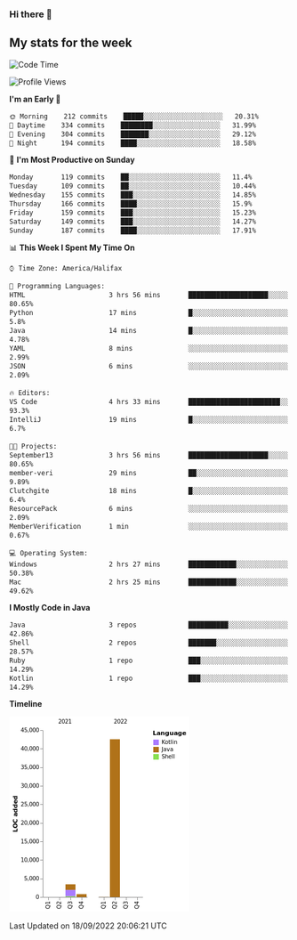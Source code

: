 ### Hi there 👋

## My stats for the week
<!--START_SECTION:waka-->
![Code Time](http://img.shields.io/badge/Code%20Time-396%20hrs%2022%20mins-blue)

![Profile Views](http://img.shields.io/badge/Profile%20Views-2-blue)

**I'm an Early 🐤** 

```text
🌞 Morning    212 commits    █████░░░░░░░░░░░░░░░░░░░░   20.31% 
🌆 Daytime    334 commits    ████████░░░░░░░░░░░░░░░░░   31.99% 
🌃 Evening    304 commits    ███████░░░░░░░░░░░░░░░░░░   29.12% 
🌙 Night      194 commits    ████░░░░░░░░░░░░░░░░░░░░░   18.58%

```
📅 **I'm Most Productive on Sunday** 

```text
Monday       119 commits    ██░░░░░░░░░░░░░░░░░░░░░░░   11.4% 
Tuesday      109 commits    ██░░░░░░░░░░░░░░░░░░░░░░░   10.44% 
Wednesday    155 commits    ███░░░░░░░░░░░░░░░░░░░░░░   14.85% 
Thursday     166 commits    ████░░░░░░░░░░░░░░░░░░░░░   15.9% 
Friday       159 commits    ███░░░░░░░░░░░░░░░░░░░░░░   15.23% 
Saturday     149 commits    ███░░░░░░░░░░░░░░░░░░░░░░   14.27% 
Sunday       187 commits    ████░░░░░░░░░░░░░░░░░░░░░   17.91%

```


📊 **This Week I Spent My Time On** 

```text
⌚︎ Time Zone: America/Halifax

💬 Programming Languages: 
HTML                     3 hrs 56 mins       ████████████████████░░░░░   80.65% 
Python                   17 mins             █░░░░░░░░░░░░░░░░░░░░░░░░   5.8% 
Java                     14 mins             █░░░░░░░░░░░░░░░░░░░░░░░░   4.78% 
YAML                     8 mins              ░░░░░░░░░░░░░░░░░░░░░░░░░   2.99% 
JSON                     6 mins              ░░░░░░░░░░░░░░░░░░░░░░░░░   2.09%

🔥 Editors: 
VS Code                  4 hrs 33 mins       ███████████████████████░░   93.3% 
IntelliJ                 19 mins             █░░░░░░░░░░░░░░░░░░░░░░░░   6.7%

🐱‍💻 Projects: 
September13              3 hrs 56 mins       ████████████████████░░░░░   80.65% 
member-veri              29 mins             ██░░░░░░░░░░░░░░░░░░░░░░░   9.89% 
Clutchgite               18 mins             █░░░░░░░░░░░░░░░░░░░░░░░░   6.4% 
ResourcePack             6 mins              ░░░░░░░░░░░░░░░░░░░░░░░░░   2.09% 
MemberVerification       1 min               ░░░░░░░░░░░░░░░░░░░░░░░░░   0.67%

💻 Operating System: 
Windows                  2 hrs 27 mins       ████████████░░░░░░░░░░░░░   50.38% 
Mac                      2 hrs 25 mins       ████████████░░░░░░░░░░░░░   49.62%

```

**I Mostly Code in Java** 

```text
Java                     3 repos             ██████████░░░░░░░░░░░░░░░   42.86% 
Shell                    2 repos             ███████░░░░░░░░░░░░░░░░░░   28.57% 
Ruby                     1 repo              ███░░░░░░░░░░░░░░░░░░░░░░   14.29% 
Kotlin                   1 repo              ███░░░░░░░░░░░░░░░░░░░░░░   14.29%

```


**Timeline**

![Chart not found](https://raw.githubusercontent.com/lyndseyy/lyndseyy/main/charts/bar_graph.png) 


 Last Updated on 18/09/2022 20:06:21 UTC
<!--END_SECTION:waka-->